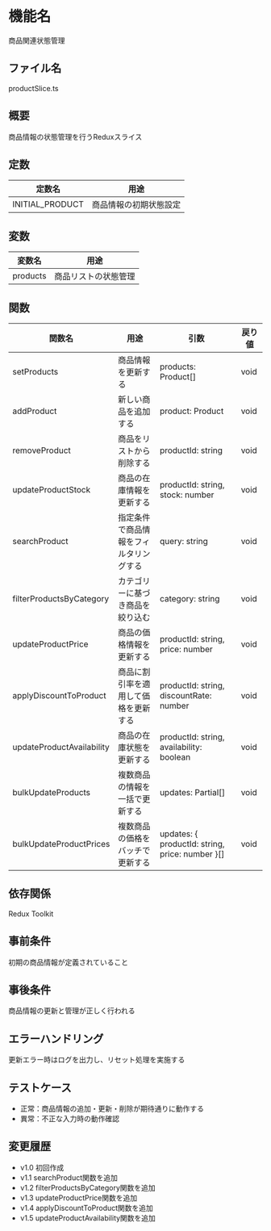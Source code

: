 # 機能名
商品関連状態管理

## ファイル名
productSlice.ts

## 概要
商品情報の状態管理を行うReduxスライス

## 定数
| 定数名           | 用途                      |
| ---------------- | ------------------------- |
| INITIAL_PRODUCT  | 商品情報の初期状態設定            |

## 変数
| 変数名   | 用途                 |
| -------- | -------------------- |
| products | 商品リストの状態管理        |

## 関数
| 関数名                    | 用途                                          | 引数                                                        | 戻り値 |
| ------------------------- | --------------------------------------------- | ----------------------------------------------------------- | ------- |
| setProducts               | 商品情報を更新する                             | products: Product[]                                         | void    |
| addProduct                | 新しい商品を追加する                           | product: Product                                            | void    |
| removeProduct             | 商品をリストから削除する                       | productId: string                                           | void    |
| updateProductStock        | 商品の在庫情報を更新する                       | productId: string, stock: number                            | void    |
| searchProduct             | 指定条件で商品情報をフィルタリングする           | query: string                                               | void    |
| filterProductsByCategory  | カテゴリーに基づき商品を絞り込む                 | category: string                                            | void    |
| updateProductPrice        | 商品の価格情報を更新する                      | productId: string, price: number                            | void    |
| applyDiscountToProduct    | 商品に割引率を適用して価格を更新する            | productId: string, discountRate: number                     | void    |
| updateProductAvailability | 商品の在庫状態を更新する                       | productId: string, availability: boolean                    | void    |
| bulkUpdateProducts        | 複数商品の情報を一括で更新する                  | updates: Partial<Product>[]                                 | void    |
| bulkUpdateProductPrices   | 複数商品の価格をバッチで更新する                | updates: { productId: string, price: number }[]              | void    |

## 依存関係
Redux Toolkit

## 事前条件
初期の商品情報が定義されていること

## 事後条件
商品情報の更新と管理が正しく行われる

## エラーハンドリング
更新エラー時はログを出力し、リセット処理を実施する

## テストケース
- 正常：商品情報の追加・更新・削除が期待通りに動作する
- 異常：不正な入力時の動作確認

## 変更履歴
- v1.0 初回作成  
- v1.1 searchProduct関数を追加  
- v1.2 filterProductsByCategory関数を追加  
- v1.3 updateProductPrice関数を追加  
- v1.4 applyDiscountToProduct関数を追加  
- v1.5 updateProductAvailability関数を追加
